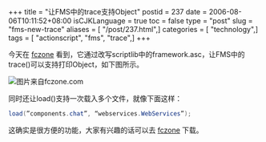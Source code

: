+++
title = "让FMS中的trace支持Object"
postid = 237
date = 2006-08-06T10:11:52+08:00
isCJKLanguage = true
toc = false
type = "post"
slug = "fms-new-trace"
aliases = [ "/post/237.html",]
categories = [ "technology",]
tags = [ "actionscript", "fms", "trace",]
+++


今天在 [fczone](http://fczone.com/?p=22) 看到，它通过改写scriptlib中的framework.asc，让FMS中的trace()可以支持打印Object，如下图所示。

![图片来自fczone.com](http://fczone.com/images/log.jpg)

同时还让load()支持一次载入多个文件，就像下面这样：

``` ActionScript
load(”components.chat”, “webservices.WebServices”);
```

这确实是很方便的功能，大家有兴趣的话可以去 [fczone](http://fczone.com/?p=22) 下载。

